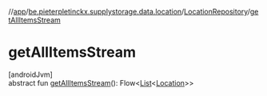 //[app](../../../index.md)/[be.pieterpletinckx.supplystorage.data.location](../index.md)/[LocationRepository](index.md)/[getAllItemsStream](get-all-items-stream.md)

# getAllItemsStream

[androidJvm]\
abstract fun [getAllItemsStream](get-all-items-stream.md)(): Flow&lt;[List](https://kotlinlang.org/api/latest/jvm/stdlib/kotlin.collections/-list/index.html)&lt;[Location](../-location/index.md)&gt;&gt;
